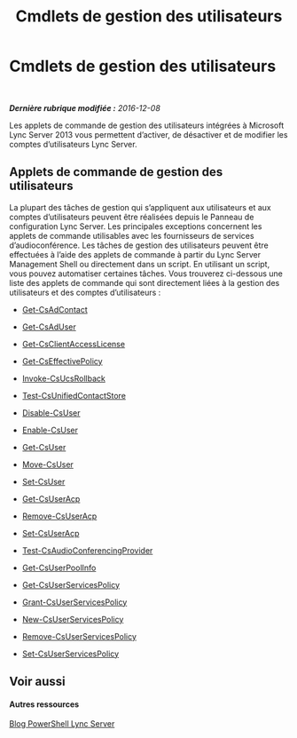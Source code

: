 ﻿---
title: Cmdlets de gestion des utilisateurs
TOCTitle: Cmdlets de gestion des utilisateurs
ms:assetid: 85312f3f-28e8-421c-b94c-e6ead1f5f755
ms:mtpsurl: https://technet.microsoft.com/fr-fr/library/Gg398677(v=OCS.15)
ms:contentKeyID: 49297947
ms.date: 12/10/2016
mtps_version: v=OCS.15
ms.translationtype: HT
---

# Cmdlets de gestion des utilisateurs

 

_**Dernière rubrique modifiée :** 2016-12-08_

Les applets de commande de gestion des utilisateurs intégrées à Microsoft Lync Server 2013 vous permettent d’activer, de désactiver et de modifier les comptes d’utilisateurs Lync Server.

## Applets de commande de gestion des utilisateurs

La plupart des tâches de gestion qui s’appliquent aux utilisateurs et aux comptes d’utilisateurs peuvent être réalisées depuis le Panneau de configuration Lync Server. Les principales exceptions concernent les applets de commande utilisables avec les fournisseurs de services d’audioconférence. Les tâches de gestion des utilisateurs peuvent être effectuées à l’aide des applets de commande à partir du Lync Server Management Shell ou directement dans un script. En utilisant un script, vous pouvez automatiser certaines tâches. Vous trouverez ci-dessous une liste des applets de commande qui sont directement liées à la gestion des utilisateurs et des comptes d’utilisateurs :

  -   
    [Get-CsAdContact](get-csadcontact.md)

  -   
    [Get-CsAdUser](get-csaduser.md)

  - [Get-CsClientAccessLicense](get-csclientaccesslicense.md)

  - [Get-CsEffectivePolicy](get-cseffectivepolicy.md)

  - [Invoke-CsUcsRollback](invoke-csucsrollback.md)

  - [Test-CsUnifiedContactStore](test-csunifiedcontactstore.md)

  -   
    [Disable-CsUser](disable-csuser.md)

  -   
    [Enable-CsUser](enable-csuser.md)

  -   
    [Get-CsUser](get-csuser.md)

  -   
    [Move-CsUser](move-csuser.md)

  -   
    [Set-CsUser](set-csuser.md)

  -   
    [Get-CsUserAcp](get-csuseracp.md)

  -   
    [Remove-CsUserAcp](remove-csuseracp.md)

  -   
    [Set-CsUserAcp](set-csuseracp.md)

  -   
    [Test-CsAudioConferencingProvider](test-csaudioconferencingprovider.md)

  -   
    [Get-CsUserPoolInfo](get-csuserpoolinfo.md)

  - [Get-CsUserServicesPolicy](get-csuserservicespolicy.md)

  - [Grant-CsUserServicesPolicy](grant-csuserservicespolicy.md)

  - [New-CsUserServicesPolicy](new-csuserservicespolicy.md)

  - [Remove-CsUserServicesPolicy](remove-csuserservicespolicy.md)

  - [Set-CsUserServicesPolicy](set-csuserservicespolicy.md)

## Voir aussi

#### Autres ressources

[Blog PowerShell Lync Server](http://go.microsoft.com/fwlink/?linkid=203150%26clcid=0x40c)

